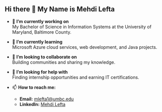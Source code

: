 ## Hi there 👋 My Name is Mehdi Lefta


- 🔭 **I’m currently working on**  
  My Bachelor of Science in Information Systems at the University of Maryland, Baltimore County.  

- 🌱 **I’m currently learning**  
  Microsoft Azure cloud services, web development, and Java projects.  

- 👯 **I’m looking to collaborate on**  
  Building communities and sharing my knowledge.  

- 🤔 **I’m looking for help with**  
  Finding internship opportunities and earning IT certifications.  

- 📫 **How to reach me:**  
  - **Email:** mlefta1@umbc.edu  
  - **LinkedIn:** [Mehdi Lefta](https://www.linkedin.com/in/mehdi-lefta-b47b23278/)  

